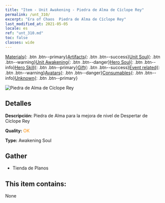 ```yaml
---
title: "Item - Unit Awakening - Piedra de Alma de Cíclope Rey"
permalink: /unt_310/
excerpt: "Era of Chaos  Piedra de Alma de Cíclope Rey"
last_modified_at: 2021-05-05
locale: es
ref: "unt_310.md"
toc: false
classes: wide
---
```

 [Materials](/ItemsES/){: .btn .btn--primary}[Artifacts](/ItemsES/Artifacts/){: .btn .btn--success}[Unit Soul](/ItemsES/UnitSoul/){: .btn .btn--warning}[Unit Awakening](/ItemsES/UnitAwakening/){: .btn .btn--danger}[Hero Soul](/ItemsES/HeroSoul/){: .btn .btn--info}[Hero Skill](/ItemsES/HeroSkill/){: .btn .btn--primary}[Gift](/ItemsES/Gift/){: .btn .btn--success}[Event related](/ItemsES/Events/){: .btn .btn--warning}[Avatars](/ItemsES/Avatars/){: .btn .btn--danger}[Consumables](/ItemsES/Consumables/){: .btn .btn--info}[Unknown](/ItemsES/Unknown/){: .btn .btn--primary}

 ![Piedra de Alma de Cíclope Rey](/images/u/tia_duyanjuren.jpg)

## Detalles
 **Descripción:** Piedra de Alma para la mejora de nivel de Despertar de Cíclope Rey

 **Quality:** <span style="color: #FF8C00">OK</span>

 **Type:** Awakening Soul

## Gather

*    Tienda de Planos 

## This item contains:

  None

